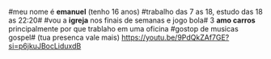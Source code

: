 #meu nome é **emanuel** (tenho 16 anos) 
#trabalho das 7 as 18, estudo das 18 as 22:20#
#vou a **igreja** nos finais de semanas e jogo bola#
3 **amo carros** principalmente por que trablaho em uma oficina 
#gostop de musicas gospel#
(tua presenca vale mais) https://youtu.be/9PdQkZAf7GE?si=p6jkuJBocLiduxdB
